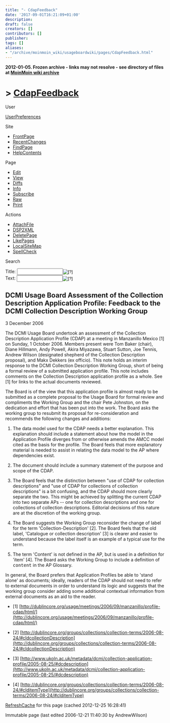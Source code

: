 ```yaml
---
title: "- CdapFeedback"
date: '2017-09-01T16:21:09+01:00'
description: 
draft: false
creators: []
contributors: []
publisher: 
tags: []
aliases:
- "/archive/moinmoin_wiki/usageboardwiki/pages/CdapFeedback.html"
---
```


**2012-01-05. Frozen archive - links may not resolve - see directory of files at [MoinMoin wiki archive](/moinmoin-wiki-archive/)**

# > [CdapFeedback](http://dublincore.org/usageboardwiki/CdapFeedback?action=fullsearch&value=CdapFeedback&literal=1&case=1&context=40 "Click here to do a full-text search for this title")

User

 [UserPreferences](http://dublincore.org/usageboardwiki/UserPreferences)
  

Site

- [FrontPage](http://dublincore.org/usageboardwiki/FrontPage)
- [RecentChanges](http://dublincore.org/usageboardwiki/RecentChanges)
- [FindPage](http://dublincore.org/usageboardwiki/FindPage)
- [HelpContents](http://dublincore.org/usageboardwiki/HelpContents)

Page

- [Edit](http://dublincore.org/usageboardwiki/CdapFeedback?action=edit "Edit")
- [View](http://dublincore.org/usageboardwiki/CdapFeedback "View")
- [Diffs](http://dublincore.org/usageboardwiki/CdapFeedback?action=diff "Diffs")
- [Info](http://dublincore.org/usageboardwiki/CdapFeedback?action=info "Info")
- [Subscribe](http://dublincore.org/usageboardwiki/CdapFeedback?action=subscribe "Subscribe")
- [Raw](http://dublincore.org/usageboardwiki/CdapFeedback?action=raw "Raw")
- [Print](http://dublincore.org/usageboardwiki/CdapFeedback?action=print "Print")

Actions

- [AttachFile](http://dublincore.org/usageboardwiki/CdapFeedback?action=AttachFile)
- [DSP2XML](http://dublincore.org/usageboardwiki/CdapFeedback?action=DSP2XML)
- [DeletePage](http://dublincore.org/usageboardwiki/CdapFeedback?action=DeletePage)
- [LikePages](http://dublincore.org/usageboardwiki/CdapFeedback?action=LikePages)
- [LocalSiteMap](http://dublincore.org/usageboardwiki/CdapFeedback?action=LocalSiteMap)
- [SpellCheck](http://dublincore.org/usageboardwiki/CdapFeedback?action=SpellCheck)

Search

<form method="POST" action="/usageboardwiki/CdapFeedback">
<p>
<input name="action" value="inlinesearch" type="hidden">
<input name="context" value="40" type="hidden">
Title: <input name="text_title" size="15" maxlength="50" type="text"><input src="CdapFeedback_files/moin-search.png" name="button_title" alt="[?]" type="image"><br>Text: <input name="text_full" size="15" maxlength="50" type="text"><input src="CdapFeedback_files/moin-search.png" name="button_full" alt="[?]" type="image">
</p>
</form>

## DCMI Usage Board Assessment of the Collection Description Application Profile: Feedback to the DCMI Collection Description Working Group

3 December 2006

The DCMI Usage Board undertook an assessment of the Collection Description Application Profile (CDAP) at a meeting in Manzanillo Mexico [1] on Sunday, 1 October 2006. Members present were Tom Baker (chair), Diane Hillmann, Andy Powell, Akira Miyazawa, Stuart Sutton, Joe Tennis, Andrew Wilson (designated shepherd of the Collection Description proposal), and Makx Dekkers (ex officio). This note holds an interim response to the DCMI Collection Description Working Group, short of being a formal review of a submitted application profile. This note includes comments on the Collection Description application profile as a whole. See [1] for links to the actual documents reviewed.

The Board is of the view that this application profile is almost ready to be submitted as a complete proposal to the Usage Board for formal review and compliments the Working Group and the chair Pete Johnston, on the dedication and effort that has been put into the work. The Board asks the working group to resubmit its proposal for re-consideration and recommends the following changes and additions:

1. The data model used for the CDAP needs a better explanation. This explanation should include a statement about how the model in the Application Profile diverges from or otherwise amends the AMCC model cited as the basis for the profile. The Board feels that more explanatory material is needed to assist in relating the data model to the AP where dependencies exist.

2. The document should include a summary statement of the purpose and scope of the CDAP.

3. The Board feels that the distinction between "use of CDAP for collection descriptions" and "use of CDAP for collections of collection descriptions" is a bit confusing, and the CDAP should more clearly separate the two. This might be achieved by splitting the current CDAP into two separate APs -- one for collection descriptions and one for collections of collection descriptions. Editorial decisions of this nature are at the discretion of the working group.

4. The Board suggests the Working Group reconsider the change of label for the term 'Collection-Description' [2]. The Board feels that the old label, 'Catalogue or collection description' [3] is clearer and easier to understand because the label itself is an example of a typical use for the term.

5. The term 'Content' is not defined in the AP, but is used in a definition for 'item' [4]. The Board asks the Working Group to include a definition of <tt>content</tt> in the AP Glossary.

In general, the Board prefers that Application Profiles be able to 'stand alone' as documents; ideally, readers of the CDAP should not need to refer to external documents in order to understand its logic and suggests that the working group consider adding some additional contextual information from external documents as an aid to the reader.

- [1] [http://dublincore.org/usage/meetings/2006/09/manzanillo/profile-cdap/html/](http://dublincore.org/usage/meetings/2006/09/manzanillo/profile-cdap/html/)

- [2] [http://dublincore.org/groups/collections/collection-terms/2006-08-24/#cldcollectionDescription](http://dublincore.org/groups/collections/collection-terms/2006-08-24/#cldcollectionDescription)

- [3] [http://www.ukoln.ac.uk/metadata/dcmi/collection-application-profile/2005-08-25/#dcdescription](http://www.ukoln.ac.uk/metadata/dcmi/collection-application-profile/2005-08-25/#dcdescription)

- [4] [http://dublincore.org/groups/collections/collection-terms/2006-08-24/#clditemType](http://dublincore.org/groups/collections/collection-terms/2006-08-24/#clditemType)

 [RefreshCache](http://dublincore.org/usageboardwiki/CdapFeedback?action=refresh&arena=Page.py&key=CdapFeedback.text_html) for this page (cached 2012-12-25 16:28:41)  

Immutable page (last edited 2006-12-21 11:40:30 by AndrewWilson)

